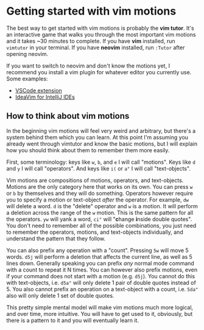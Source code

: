 # Getting started with vim motions

The best way to get started with vim motions is probably the **vim tutor**. It's an interactive game
that walks you through the most important vim motions and it takes ~30 minutes to complete. If you
have **vim** installed, run `vimtutor` in your terminal. If you have **neovim** installed, run
`:Tutor` after opening neovim.

If you want to switch to neovim and don't know the motions yet, I recommend you install a vim plugin
for whatever editor you currently use. Some examples:

- [VSCode extension](https://marketplace.visualstudio.com/items?itemName=vscodevim.vim)
- [IdeaVim for IntelliJ IDEs](https://plugins.jetbrains.com/plugin/164-ideavim)

## How to think about vim motions

In the beginning vim motions will feel very weird and arbitrary, but there's a system behind them
which you can learn. At this point I'm assuming you already went through vimtutor and know the basic
motions, but I will explain how you should think about them to remember them more easily.

First, some terminology: keys like `w`, `b`, and `e` I will call "motions". Keys like `d` and `y`
I will call "operators". And keys like `i(` or `a"` I will call "text-objects".

Vim motions are compositions of motions, operators, and text-objects. Motions are the only category
here that works on its own. You can press `w` or `b` by themselves and they will do something.
Operators however require you to specify a motion or text-object _after_ the operator. For example,
`dw` will delete a word. `d` is the "delete" operator and `w` is a motion. It will perform
a deletion across the range of the `w` motion. This is the same pattern for all the operators. `yw`
will yank a word, `ci"` will "**c**hange **i**nside double quotes". You don't need to remember all
of the possible combinations, you just need to remember the operators, motions, and text-objects
individually, and understand the pattern that they follow.

You can also prefix any operation with a "count". Pressing `5w` will move 5 words. `d5j` will
perform a deletion that affects the current line, as well as 5 lines down. Generally speaking you
can prefix _any_ normal mode command with a count to repeat it N times. You can however also prefix
motions, even if your command does not start with a motion (e.g. `d5j`). You cannot do this with
text-objects, i.e. `d5a"` will only delete 1 pair of double quotes instead of 5. You also cannot
prefix an operation on a text-object with a count, i.e. `5da"` also will only delete 1 set of
double quotes.

This pretty simple mental model will make vim motions much more logical, and over time, more
intuitive. You will have to get used to it, obviously, but there is a pattern to it and you will
eventually learn it.
